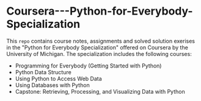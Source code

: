 # Coursera---Python-for-Everybody-Specialization
This `repo` contains course notes, assignments and solved solution exerises in the "Python for Everybody Specialization" offered on Coursera by the University of Michigan. 
The specialization includes the following courses:
- Programming for Everybody (Getting Started with Python)
- Python Data Structure
- Using Python to Access Web Data
- Using Databases with Python
- Capstone: Retrieving, Processing, and Visualizing Data with Python
